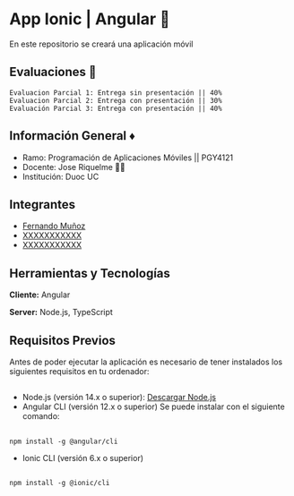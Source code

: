 
# App Ionic | Angular 📱

En este repositorio se creará una aplicación móvil
## Evaluaciones 🧻
    Evaluacion Parcial 1: Entrega sin presentación || 40%
    Evaluacion Parcial 2: Entrega con presentación || 30%
    Evaluación Parcial 3: Entrega con presentación || 40% 


## Información General ♦️

 - Ramo: Programación de Aplicaciones Móviles || PGY4121
 - Docente: Jose Riquelme 🧑‍🏫
 - Institución: Duoc UC
  

## Integrantes

- [Fernando Muñoz](https://www.github.com/lonelystar16)
- [XXXXXXXXXXX](https://www.github.com/XXXXXXXXX)
- [XXXXXXXXXXX](https://www.github.com/XXXXXXXXX)
## Herramientas y Tecnologías

**Cliente:** Angular

**Server:** Node.js, TypeScript


## Requisitos Previos
Antes de poder ejecutar la aplicación es necesario de tener instalados los siguientes requisitos en tu ordenador:
##
- Node.js (versión 14.x o superior): [Descargar Node.js](https://nodejs.org/en)
- Angular CLI (versión 12.x o superior)
Se puede instalar con el siguiente comando:
##
    npm install -g @angular/cli

- Ionic CLI (versión 6.x o superior)
##
    npm install -g @ionic/cli
